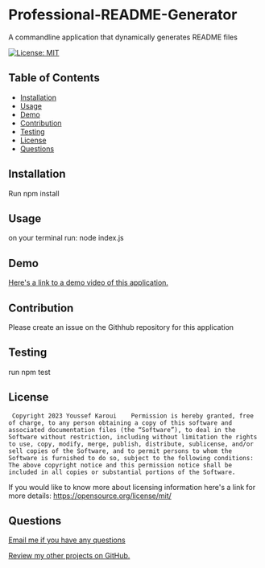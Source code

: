 # Professional-README-Generator
  A commandline application that dynamically generates README files
 
  [![License: MIT](https://img.shields.io/badge/License-MIT-yellow.svg)](https://opensource.org/licenses/MIT)

  ## Table of Contents

  - [Installation](#installation)
  - [Usage](#usage)
  - [Demo](#demo)
  - [Contribution](#contribution)
  - [Testing](#testing)
  - [License](#license)
  - [Questions](#questions)


  <a name="installation"></a>
  ## Installation

  Run npm install

  <a name= "usage"></a>

  ## Usage

  on your terminal run: node index.js
  <a name="contribution"></a>

  <a name="demo"></a>

  ## Demo 

  [Here's a link to a demo video of this application.](https://drive.google.com/file/d/1dpD2JuMxbLDZj8cQ07dGkdWtgofnGJzg/view?usp=drive_link)

  ## Contribution 

  Please create an issue on the Githhub repository for this application 

  <a name="testing"></a>

  ## Testing 

  run npm test

  <a name="license"></a>

  ## License 

     Copyright 2023 Youssef Karoui    Permission is hereby granted, free of charge, to any person obtaining a copy of this software and associated documentation files (the “Software”), to deal in the Software without restriction, including without limitation the rights to use, copy, modify, merge, publish, distribute, sublicense, and/or sell copies of the Software, and to permit persons to whom the Software is furnished to do so, subject to the following conditions: The above copyright notice and this permission notice shall be included in all copies or substantial portions of the Software.

  
  If you would like to know more about licensing information here's a link for more details: https://opensource.org/license/mit/

  <a name="questions"></a>

  ## Questions 

  [Email me if you have any questions](mailto:youssefkaroui6@gmail.com)

[Review my other projects on GitHub.](https://www.github.com/youssefkaroui)

  